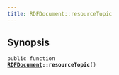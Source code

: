 ```yaml
---
title: RDFDocument::resourceTopic
---
```


## Synopsis

<code>public function <b><a href="RDFDocument">RDFDocument</a>::resourceTopic</b>()</code>

